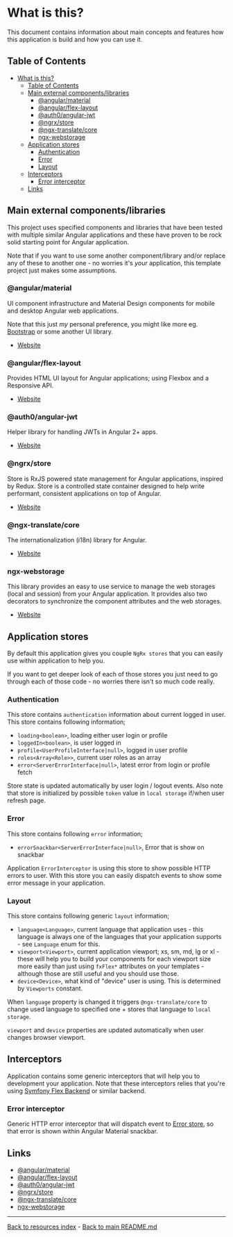 # What is this?

This document contains information about main concepts and features how this
application is build and how you can use it.

## Table of Contents

* [What is this?](#what-is-this)
  * [Table of Contents](#table-of-contents)
  * [Main external components/libraries](#main-external-componentslibraries)
    * [@angular/material](#angularmaterial)
    * [@angular/flex-layout](#angularflex-layout)
    * [@auth0/angular-jwt](#auth0angular-jwt)
    * [@ngrx/store](#ngrxstore)
    * [@ngx-translate/core](#ngx-translatecore)
    * [ngx-webstorage](#ngx-webstorage)
  * [Application stores](#application-stores)
    * [Authentication](#authentication)
    * [Error](#error)
    * [Layout](#layout)
  * [Interceptors](#interceptors)
    * [Error interceptor](#error-interceptor)
  * [Links](#links)

## Main external components/libraries

This project uses specified components and libraries that have been tested with
multiple similar Angular applications and these have proven to be rock solid
starting point for Angular application.

Note that if you want to use some another component/library and/or replace any
of these to another one - no worries it's _your_ application, this template
project just makes some assumptions.

### @angular/material

UI component infrastructure and Material Design components for mobile and
desktop Angular web applications.

Note that this just _my_ personal preference, you might like more eg.
[Bootstrap](https://getbootstrap.com/)
or some another UI library.

* [Website](https://material.angular.io/)

### @angular/flex-layout

Provides HTML UI layout for Angular applications; using Flexbox and a
Responsive API.

* [Website](https://github.com/angular/flex-layout)

### @auth0/angular-jwt

Helper library for handling JWTs in Angular 2+ apps.

* [Website](https://github.com/auth0/angular2-jwt)

### @ngrx/store

Store is RxJS powered state management for Angular applications, inspired by
Redux. Store is a controlled state container designed to help write performant,
consistent applications on top of Angular.

* [Website](https://ngrx.io/guide/store)

### @ngx-translate/core

The internationalization (i18n) library for Angular.

* [Website](http://www.ngx-translate.com/)

### ngx-webstorage

This library provides an easy to use service to manage the web storages (local
and session) from your Angular application. It provides also two decorators to
synchronize the component attributes and the web storages.

* [Website](https://github.com/PillowPillow/ng2-webstorage)

## Application stores

By default this application gives you couple `NgRx stores` that you can easily
use within application to help you.

If you want to get deeper look of each of those stores you just need to go
through each of those code - no worries there isn't so much code really.

### Authentication

This store contains `authentication` information about current logged in user.
This store contains following information;

* `loading<boolean>`, loading either user login or profile
* `loggedIn<boolean>`, is user logged in
* `profile<UserProfileInterface|null>`, logged in user profile
* `roles<Array<Role>>`, current user roles as an array
* `error<ServerErrorInterface|null>`, latest error from login or profile fetch

Store state is updated automatically by user login / logout events. Also note
that store is initialized by possible `token` value in `local storage` if/when
user refresh page.

### Error

This store contains following `error` information;

* `errorSnackbar<ServerErrorInterface|null>`, Error that is show on snackbar

Application `ErrorInterceptor` is using this store to show possible HTTP errors
to user. With this store you can easily dispatch events to show some error
message in your application.

### Layout

This store contains following generic `layout` information;

* `language<Language>`, current language that application uses - this language
is always one of the languages that your application supports - see `Language`
enum for this.
* `viewport<Viewport>`, current application viewport; xs, sm, md, lg or xl -
these will help you to build your components for each viewport size more
easily than just using `fxFlex*` attributes on your templates - although those
are still useful and you should use those.
* `device<Device>`, what kind of "device" user is using. This is determined
by `Viewports` constant.

When `language` property is changed it triggers `@ngx-translate/core` to change
used language to specified one + stores that language to `local storage`.

`viewport` and `device` properties are updated automatically when user changes
browser viewport.

## Interceptors

Application contains some generic interceptors that will help you to
development your application. Note that these interceptors relies that you're
using
[Symfony Flex Backend](https://github.com/tarlepp/symfony-flex-backend)
or similar backend.

### Error interceptor

Generic HTTP error interceptor that will dispatch event to
[Error store](#error),
so that error is shown within Angular Material snackbar.

## Links

* [@angular/material](https://material.angular.io/)
* [@angular/flex-layout](https://github.com/angular/flex-layout)
* [@auth0/angular-jwt](https://github.com/auth0/angular2-jwt)
* [@ngrx/store](https://ngrx.io/guide/store)
* [@ngx-translate/core](http://www.ngx-translate.com/)
* [ngx-webstorage](https://github.com/PillowPillow/ng2-webstorage)

---

[Back to resources index](README.md) - [Back to main README.md](../README.md)
